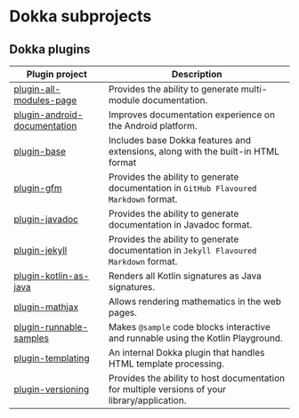 # Dokka subprojects

## Dokka plugins

| Plugin project                                               | Description                                                                                   |
|--------------------------------------------------------------|-----------------------------------------------------------------------------------------------|
| [plugin-all-modules-page](plugin-all-modules-page)           | Provides the ability to generate multi-module documentation.                                  |
| [plugin-android-documentation](plugin-android-documentation) | Improves documentation experience on the Android platform.                                    |
| [plugin-base](plugin-base)                                   | Includes base Dokka features and extensions, along with the built-in HTML format              |
| [plugin-gfm](plugin-gfm)                                     | Provides the ability to generate documentation in `GitHub Flavoured Markdown` format.         |
| [plugin-javadoc](plugin-javadoc)                             | Provides the ability to generate documentation in Javadoc format.                             |
| [plugin-jekyll](plugin-jekyll)                               | Provides the ability to generate documentation in `Jekyll Flavoured Markdown` format.         |
| [plugin-kotlin-as-java](plugin-kotlin-as-java)               | Renders all Kotlin signatures as Java signatures.                                             |
| [plugin-mathjax](plugin-mathjax)                             | Allows rendering mathematics in the web pages.                                                |
| [plugin-runnable-samples](plugin-runnable-samples)           | Makes `@sample` code blocks interactive and runnable using the Kotlin Playground.                   |
| [plugin-templating](plugin-templating)                       | An internal Dokka plugin that handles HTML template processing.                               |
| [plugin-versioning](plugin-versioning)                       | Provides the ability to host documentation for multiple versions of your library/application. |
